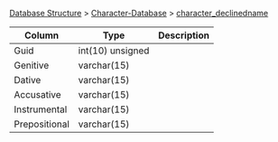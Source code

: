 [Database Structure](Database-Structure) > [Character-Database](Character-Database) > [character_declinedname](character_declinedname)

Column | Type | Description
--- | --- | ---
Guid | int(10) unsigned | 
Genitive | varchar(15) | 
Dative | varchar(15) | 
Accusative | varchar(15) | 
Instrumental | varchar(15) | 
Prepositional | varchar(15) | 
